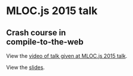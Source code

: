 # MLOC.js 2015 talk
## Crash course in<br>compile-to-the-web

View the [video of talk given at MLOC.js 2015 talk](http://www.ustream.tv/recorded/64124159).

View the [slides](http://gmarty.github.io/2015-06-MLOC.js/).
